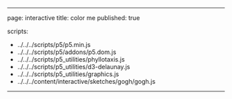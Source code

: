 
---
page: interactive
title: color me
published: true

scripts:
  - ../../../scripts/p5/p5.min.js
  - ../../../scripts/p5/addons/p5.dom.js
  - ../../../scripts/p5_utilities/phyllotaxis.js
  - ../../../scripts/p5_utilities/d3-delaunay.js
  - ../../../scripts/p5_utilities/graphics.js
  - ../../../content/interactive/sketches/gogh/gogh.js
---

<div id="sketch" class="pl-5">
  <div id="gogh-holder">
  </div>
</div>
